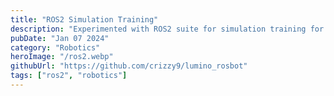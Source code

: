 ```yaml
---
title: "ROS2 Simulation Training"
description: "Experimented with ROS2 suite for simulation training for ARM based robots"
pubDate: "Jan 07 2024"
category: "Robotics"
heroImage: "/ros2.webp"
githubUrl: "https://github.com/crizzy9/lumino_rosbot"
tags: ["ros2", "robotics"]
---
```

